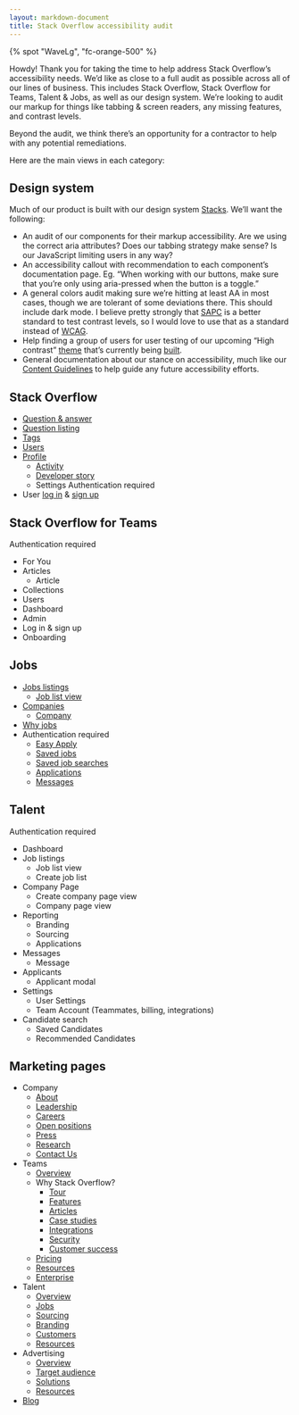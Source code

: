 ```yaml
---
layout: markdown-document
title: Stack Overflow accessibility audit
---
```


{% spot "WaveLg", "fc-orange-500" %}

Howdy! Thank you for taking the time to help address Stack Overflow’s accessibility needs. We’d like as close to a full audit as possible across all of our lines of business. This includes Stack Overflow, Stack Overflow for Teams, Talent & Jobs, as well as our design system. We’re looking to audit our markup for things like tabbing & screen readers, any missing features, and contrast levels.

Beyond the audit, we think there’s an opportunity for a contractor to help with any potential remediations.

Here are the main views in each category:

## Design system

Much of our product is built with our design system [Stacks](https://stackoverflow.design). We’ll want the following:

*   An audit of our components for their markup accessibility. Are we using the correct aria attributes? Does our tabbing strategy make sense? Is our JavaScript limiting users in any way?
*   An accessibility callout with recommendation to each component’s documentation page. Eg. “When working with our buttons, make sure that you’re only using aria-pressed when the button is a toggle.”
*   A general colors audit making sure we’re hitting at least AA in most cases, though we are tolerant of some deviations there. This should include dark mode. I believe pretty strongly that [SAPC](https://www.myndex.com/APCA/) is a better standard to test contrast levels, so I would love to use that as a standard instead of [WCAG](https://webaim.org/resources/contrastchecker/).
*   Help finding a group of users for user testing of our upcoming “High contrast” [theme](https://deploy-preview-556--stacks.netlify.app) that’s currently being [built](https://github.com/StackExchange/Stacks/pull/556).
*   General documentation about our stance on accessibility, much like our [Content Guidelines](https://stackoverflow.design/content/) to help guide any future accessibility efforts.

## Stack Overflow
*   [Question & answer](https://stackoverflow.com/questions/11227809/why-is-processing-a-sorted-array-faster-than-processing-an-unsorted-array)
*   [Question listing](https://stackoverflow.com/questions)
*   [Tags](https://stackoverflow.com/tags)
*   [Users](https://stackoverflow.com/users)
*   [Profile](https://stackoverflow.com/users/2804712/aaron-shekey?tab=profile)
    *   [Activity](https://stackoverflow.com/users/2804712/aaron-shekey)
    *   [Developer story](https://stackoverflow.com/users/story/2804712)
    *   Settings <span class="bg-powder-600 fc-white bar-sm px6 py4">Authentication required</span>
*   User [log in](https://stackoverflow.com/users/login) & [sign up](https://stackoverflow.com/users/signup)

## Stack Overflow for Teams

<span class="bg-powder-600 fc-white bar-sm px6 py4">Authentication required</span>

*   For You
*   Articles
    *   Article
*   Collections
*   Users
*   Dashboard
*   Admin
*   Log in & sign up
*   Onboarding

## Jobs

*   [Jobs listings](https://stackoverflow.com/jobs)
    *   [Job list view](https://stackoverflow.com/jobs/272924/staff-software-engineer-pricing-at-root-root-insurance-company)
*   [Companies](https://stackoverflow.com/jobs/companies)
    *   [Company](https://stackoverflow.com/jobs/companies/l-bank)
*   [Why jobs](https://stackoverflow.com/jobs/why-jobs)
*   <span class="bg-powder-600 fc-white bar-sm px6 py4">Authentication required</span>
    *   [Easy Apply](https://stackoverflow.com/jobs/apply/486402?reset=False&ra=2D7HngAMhWrm&oqs=a%3D2D7HngAMhWrm%26so%3Di%26sec%3DFalse%26pg%3D1%26offset%3D3%26total%3D3052%26srp%3DTrue%26so_medium%3DInternal%26so_source%3DJobSearchPreview%26_%3D1611090192240)
    *   [Saved jobs](https://stackoverflow.com/jobs/saved) 
    *   [Saved job searches](https://stackoverflow.com/jobs/saved-searches)
    *   [Applications](https://stackoverflow.com/jobs/applications)
    *   [Messages](https://stackoverflow.com/jobs/messages#!/inbox)

## Talent

<span class="bg-powder-600 fc-white bar-sm px6 py4">Authentication required</span>

*   Dashboard
*   Job listings
    *   Job list view
    *   Create job list
*   Company Page
    *   Create company page view
    *   Company page view
*   Reporting
    *   Branding
    *   Sourcing
    *   Applications
*   Messages
    *   Message
*   Applicants 
    *   Applicant modal
*   Settings
    *   User Settings
    *   Team Account (Teammates, billing, integrations)
*   Candidate search 
    *   Saved Candidates
    *   Recommended Candidates

## Marketing pages

*   Company
    *   [About](https://stackoverflow.com/company)
    *   [Leadership](https://stackoverflow.com/company/leadership)
    *   [Careers](https://stackoverflow.com/company/careers)
    *   [Open positions](https://stackoverflow.com/company/work-here)
    *   [Press](https://stackoverflow.com/company/press)
    *   [Research](https://stackoverflow.com/company/research)
    *   [Contact Us](https://stackoverflow.com/company/contact)
*   Teams
    *   [Overview](https://stackoverflow.com/teams)
    *   Why Stack Overflow?
        *   [Tour](https://stackoverflow.com/teams/tour)
        *   [Features](https://stackoverflow.com/teams/features)
        *   [Articles](https://stackoverflow.com/teams/features/articles)
        *   [Case studies](https://stackoverflow.com/teams/customers)
        *   [Integrations](https://stackoverflow.com/teams/integrations)
        *   [Security](https://stackoverflow.com/teams/security)
        *   [Customer success](https://stackoverflow.com/teams/customer-success)
    *   [Pricing](https://stackoverflow.com/teams/pricing)
    *   [Resources](https://stackoverflowsolutions.com/teams/)
    *   [Enterprise](https://stackoverflow.com/enterprise)
*   Talent
    *   [Overview](https://stackoverflow.com/talent/en)
    *   [Jobs](https://stackoverflow.com/talent/en/jobs)
    *   [Sourcing](https://stackoverflow.com/talent/en/sourcing)
    *   [Branding](https://stackoverflow.com/talent/en/branding)
    *   [Customers](https://stackoverflow.com/talent/en/customers)
    *   [Resources](https://stackoverflowsolutions.com/talent/)
*   Advertising
    *   [Overview](https://stackoverflow.com/advertising)
    *   [Target audience](https://stackoverflow.com/advertising/audience)
    *   [Solutions](https://stackoverflow.com/advertising/solutions)
    *   [Resources](https://stackoverflowsolutions.com/advertising/)
*   [Blog](https://stackoverflow.blog/)
